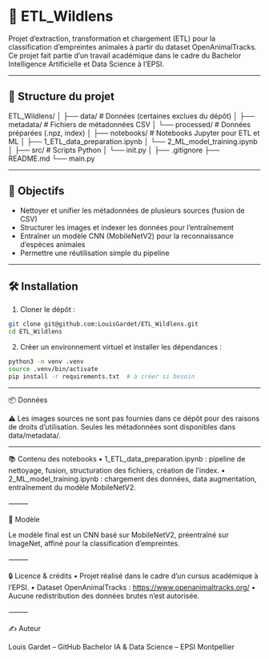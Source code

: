 # 🐾 ETL_Wildlens

Projet d’extraction, transformation et chargement (ETL) pour la classification d’empreintes animales à partir du dataset OpenAnimalTracks.  
Ce projet fait partie d’un travail académique dans le cadre du Bachelor Intelligence Artificielle et Data Science à l’EPSI.

---

## 📁 Structure du projet

ETL_Wildlens/
│
├── data/                     # Données (certaines exclues du dépôt)
│   ├── metadata/             # Fichiers de métadonnées CSV
│   └── processed/            # Données préparées (.npz, index)
│
├── notebooks/                # Notebooks Jupyter pour ETL et ML
│   ├── 1_ETL_data_preparation.ipynb
│   └── 2_ML_model_training.ipynb
│
├── src/                      # Scripts Python
│   └── init.py
│
├── .gitignore
├── README.md
└── main.py

---

## 🚀 Objectifs

- Nettoyer et unifier les métadonnées de plusieurs sources (fusion de CSV)
- Structurer les images et indexer les données pour l’entraînement
- Entraîner un modèle CNN (MobileNetV2) pour la reconnaissance d’espèces animales
- Permettre une réutilisation simple du pipeline

---

## 🛠️ Installation

1. Cloner le dépôt :
```bash
git clone git@github.com:LouisGardet/ETL_Wildlens.git
cd ETL_Wildlens
```

2.	Créer un environnement virtuel et installer les dépendances :
```bash
python3 -m venv .venv
source .venv/bin/activate
pip install -r requirements.txt  # à créer si besoin
```

---

📦 Données

⚠️ Les images sources ne sont pas fournies dans ce dépôt pour des raisons de droits d’utilisation.
Seules les métadonnées sont disponibles dans data/metadata/.

---

📚 Contenu des notebooks
	•	1_ETL_data_preparation.ipynb : pipeline de nettoyage, fusion, structuration des fichiers, création de l’index.
	•	2_ML_model_training.ipynb : chargement des données, data augmentation, entraînement du modèle MobileNetV2.

⸻

🤖 Modèle

Le modèle final est un CNN basé sur MobileNetV2, préentraîné sur ImageNet, affiné pour la classification d’empreintes.

⸻

🔒 Licence & crédits
	•	Projet réalisé dans le cadre d’un cursus académique à l’EPSI.
	•	Dataset OpenAnimalTracks : https://www.openanimaltracks.org/
	•	Aucune redistribution des données brutes n’est autorisée.

⸻

✍️ Auteur

Louis Gardet – GitHub
Bachelor IA & Data Science – EPSI Montpellier